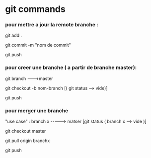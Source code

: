 # git commands
### pour mettre a jour la remote branche :

git add . 

git commit -m "nom de commit" 

git push 
### pour creer une branche ( a partir de branche master):

git branch --->master 

git checkout -b nom-branch  [( git status --> vide)]

git push  
### pour merger une branche 
"use case" : branch x -----> matser 
[git status ( branch x --> vide )]

git checkout master 

git pull origin branchx 

git push 